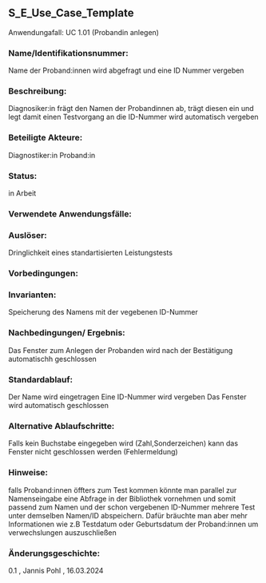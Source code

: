 ## S_E_Use_Case_Template
Anwendungafall: UC 1.01 (Probandin anlegen)

### Name/Identifikationsnummer:
Name der Proband:innen wird abgefragt und eine ID Nummer vergeben
### Beschreibung:
Diagnosiker:in frägt den Namen der Probandinnen ab, trägt diesen ein und legt damit einen Testvorgang an die ID-Nummer wird automatisch vergeben 
### Beteiligte Akteure:
Diagnostiker:in 
Proband:in 

### Status:
in Arbeit
### Verwendete Anwendungsfälle:

### Auslöser:
Dringlichkeit eines standartisierten Leistungstests
### Vorbedingungen:

### Invarianten:
Speicherung des Namens mit der vegebenen ID-Nummer
### Nachbedingungen/ Ergebnis:
Das Fenster zum Anlegen der Probanden wird nach der Bestätigung automatischh geschlossen
### Standardablauf:
Der Name wird eingetragen
Eine ID-Nummer wird vergeben
Das Fenster wird automatisch geschlossen
### Alternative Ablaufschritte:
Falls kein Buchstabe eingegeben wird (Zahl,Sonderzeichen) kann das Fenster nicht geschlossen werden (Fehlermeldung)
### Hinweise:
falls Proband:innen öffters zum Test kommen könnte man parallel zur Namenseingabe eine Abfrage in der Bibliothek vornehmen und somit passend zum Namen und der schon vergebenen ID-Nummer mehrere Test unter demselben Namen/ID abspeichern. Dafür bräuchte man aber mehr Informationen wie z.B Testdatum oder Geburtsdatum der Proband:innen um verwechslungen auszuschließen  
### Änderungsgeschichte:
0.1 , Jannis Pohl , 16.03.2024
